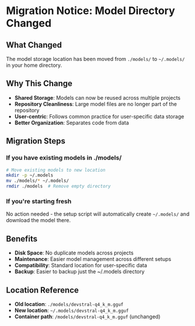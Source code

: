 # Migration Notice: Model Directory Changed

## What Changed
The model storage location has been moved from `./models/` to `~/.models/` in your home directory.

## Why This Change
- **Shared Storage**: Models can now be reused across multiple projects
- **Repository Cleanliness**: Large model files are no longer part of the repository
- **User-centric**: Follows common practice for user-specific data storage
- **Better Organization**: Separates code from data

## Migration Steps

### If you have existing models in ./models/
```bash
# Move existing models to new location
mkdir -p ~/.models
mv ./models/* ~/.models/
rmdir ./models  # Remove empty directory
```

### If you're starting fresh
No action needed - the setup script will automatically create `~/.models/` and download the model there.

## Benefits
- **Disk Space**: No duplicate models across projects
- **Maintenance**: Easier model management across different setups
- **Compatibility**: Standard location for user-specific data
- **Backup**: Easier to backup just the ~/.models directory

## Location Reference
- **Old location**: `./models/devstral-q4_k_m.gguf`
- **New location**: `~/.models/devstral-q4_k_m.gguf`
- **Container path**: `/models/devstral-q4_k_m.gguf` (unchanged)
